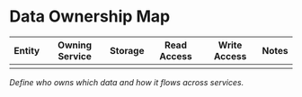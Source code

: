 # Data Ownership Map

| Entity | Owning Service | Storage | Read Access | Write Access | Notes |
|--------|----------------|---------|-------------|---------------|-------|
|        |                |         |             |               |       |

_Define who owns which data and how it flows across services._
